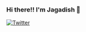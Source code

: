 ### Hi there!! I'm Jagadish 👋

<!--
**vjagadishvaranasi/vjagadishvaranasi** is a ✨ _special_ ✨ repository because its `README.md` (this file) appears on your GitHub profile.

Here are some ideas to get you started:

- 🔭 I’m currently working on ...
- 🌱 I’m currently learning ...
- 👯 I’m looking to collaborate on ...
- 🤔 I’m looking for help with ...
- 💬 Ask me about ...
- 📫 How to reach me: ...
- 😄 Pronouns: ...
- ⚡ Fun fact: ...
-->



[![Twitter](https://img.shields.io/twitter/url/https/twitter.com/cloudposse.svg?style=social&label=Follow%20%40JagadishBabuV)](https://twitter.com/JagadishBabuV)
